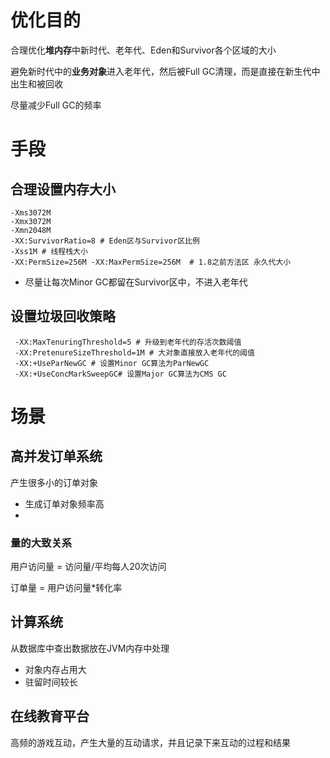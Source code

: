 # 优化目的

合理优化**堆内存**中新时代、老年代、Eden和Survivor各个区域的大小

避免新时代中的**业务对象**进入老年代，然后被Full GC清理，而是直接在新生代中出生和被回收

尽量减少Full GC的频率

# 手段

## 合理设置内存大小

```
-Xms3072M 
-Xmx3072M 
-Xmn2048M 
-XX:SurvivorRatio=8 # Eden区与Survivor区比例
-Xss1M # 线程栈大小
-XX:PermSize=256M -XX:MaxPermSize=256M  # 1.8之前方法区 永久代大小
```

- 尽量让每次Minor GC都留在Survivor区中，不进入老年代

## 设置垃圾回收策略

```
 -XX:MaxTenuringThreshold=5 # 升级到老年代的存活次数阈值
 -XX:PretenureSizeThreshold=1M # 大对象直接放入老年代的阈值
 -XX:+UseParNewGC # 设置Minor GC算法为ParNewGC
 -XX:+UseConcMarkSweepGC# 设置Major GC算法为CMS GC
```

# 场景

## 高并发订单系统

产生很多小的订单对象

- 生成订单对象频率高
- 

### 量的大致关系

用户访问量 = 访问量/平均每人20次访问

订单量 = 用户访问量*转化率



## 计算系统

从数据库中查出数据放在JVM内存中处理

- 对象内存占用大
- 驻留时间较长 

## 在线教育平台

高频的游戏互动，产生大量的互动请求，并且记录下来互动的过程和结果



